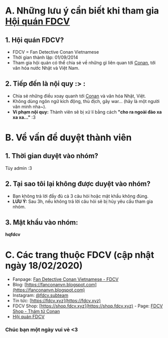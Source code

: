 # A. Những lưu ý cần biết khi tham gia [Hội quán FDCV](https://www.facebook.com/groups/1443094679272941)
## 1. Hội quán FDCV?
* FDCV = Fan Detective Conan Vietnamese
* Thời gian thành lập: 01/09/2014
* Tham gia hội quán có thể chia sẻ về những gì liên quan tới [Conan](#), tới văn hóa nước Nhật và Việt Nam.

## 2. Tiếp đến là nội quy :> :
* Chia sẻ những điều xoay quanh tới [Conan](#) và văn hóa Nhật, Việt.
* Không dùng ngôn ngữ kích động, thù địch, gây war... (hãy là một người văn minh nha~).
* **Vi phạm nội quy:** Thành viên sẽ bị xử lí bằng cách **"cho ra ngoài đảo xa xa xa..."** :3 

# B. Về vấn đề duyệt thành viên
## 1. Thời gian duyệt vào nhóm?
Tùy admin :3
## 2. Tại sao tôi lại không được duyệt vào nhóm?
* Bạn không trả lời đầy đủ cả 3 câu hỏi hoặc mật khẩu không đúng.
* **LƯU Ý:** Sau 3h, nếu không trả lời câu hỏi sẽ bị hủy yêu cầu tham gia nhóm.

## 3. Mật khẩu vào nhóm: 
**hqfdcv**

# C. Các trang thuộc **FDCV** (cập nhật ngày 18/02/2020)
* Fanpage: [Fan Detective Conan Vietnamese - FDCV](https://www.facebook.com/conanfdcv/)
* Blog: [https://fanconanvn.blogspot.com](https://fanconanvn.blogspot.com)
* Instagram: [@fdcv.subteam](https://www.instagram.com/fdcv.subteam)
* Tin tức: [https://fdcv.xyz](https://fdcv.xyz)
* FDCV Shop: [https://shop.fdcv.xyz](https://shop.fdcv.xyz) - Page: [FDCV Shop - Thám tử Conan](https://www.facebook.com/shopconanfdcv)
* [Hội quán FDCV](https://www.facebook.com/groups/fanconandc)

### Chúc bạn một ngày vui vẻ <3
